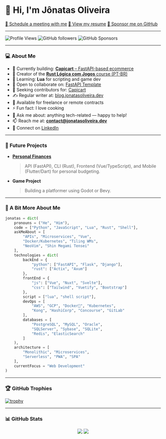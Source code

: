 # 👋 Hi, I'm Jônatas Oliveira

[📅 Schedule a meeting with me](https://cal.com/devjonatas)
[📄 View my resume](https://drive.google.com/drive/u/0/folders/1QOwlNXVRIOx0nc8dCh4EI9lievyWXpk4)
[💖 Sponsor me on GitHub](https://github.com/sponsors/jonatasoli)

---

![Profile Views](https://komarev.com/ghpvc/?username=jonatasoli\&label=Profile%20views\&color=0e75b6\&style=flat)
![GitHub followers](https://img.shields.io/github/followers/jonatasoli?style=social)
![GitHub Sponsors](https://img.shields.io/github/sponsors/jonatasoli)

---

### 💻 About Me

* 🔭 Currently building: **[Capicart](https://github.com/jonatasoli/capi-cart)**[ – FastAPI-based ecommerce](https://github.com/jonatasoli/capi-cart)
* 🏫 Creator of the **[Rust Lógica com Jogos](https://hackerspace.jonatasoliveira.dev/courses-page/rust-logica-com-jogos/)**[ course (PT-BR)](https://hackerspace.jonatasoliveira.dev/courses-page/rust-logica-com-jogos/)
* 🌱 Learning: **Lua** for scripting and game dev
* 👯 Open to collaborate on: [FastAPI Template](https://github.com/jonatasoli/fastapi-template-cookiecutter)
* 🤝 Seeking contributors for: [Capicart](https://github.com/jonatasoli/capi-cart)
* ✍️ Regular writer at: [blog.jonatasoliveira.dev](https://blog.jonatasoliveira.dev)
* 💼 Available for freelance or remote contracts
* ⚡ Fun fact: I love cooking
* 💬 Ask me about: anything tech-related — happy to help!
* 📫 Reach me at: **[contact@jonatasoliveira.dev](mailto:contact@jonatasoliveira.dev)**
* 🔗 Connect on [LinkedIn](https://www.linkedin.com/in/jonatasoliveirame/)

---

### 🔭 Future Projects

* **[Personal Finances](https://github.com/jonatasoli/finances-mono)**

  > API (FastAPI), CLI (Rust), Frontend (Vue/TypeScript), and Mobile (Flutter/Dart) for personal budgeting.

* **Game Project**

  > Building a platformer using Godot or Bevy.

---

### 🧠 A Bit More About Me

```python
jonatas = dict(
    pronouns = ("He", "Him"),
    code = ["Python", "JavaScript", "Lua", "Rust", "Shell"],
    askMeAbout = [
        "APIs", "Microservices", "Vue", 
        "Docker/Kubernetes", "Tiling WMs", 
        "NeoVim", "Shin Megami Tensei"
    ],
    technologies = dict(
        backEnd = {
            "python": ["FastAPI", "Flask", "Django"],
            "rust": ["Actix", "Axum"]
        },
        frontEnd = {
            "js": ["Vue", "Nuxt", "Svelte"],
            "css": ["Tailwind", "Vuetify", "Bootstrap"]
        },
        script = ["lua", "shell script"],
        devOps = [
            "AWS", "GCP", "Docker🐳", "Kubernetes", 
            "Kong", "HashiCorp", "Concourse", "GitLab"
        ],
        databases = [
            "PostgreSQL", "MySQL", "Oracle", 
            "SQLServer", "Sybase", "SQLite", 
            "Redis", "ElasticSearch"
        ]
    ),
    architecture = [
        "Monolithic", "Microservices", 
        "Serverless", "PWA", "SPA"
    ],
    currentFocus = "Web Development"
)
```

---

### 🏆 GitHub Trophies

[![trophy](https://github-profile-trophy.vercel.app/?username=jonatasoli\&theme=onedark\&column=6)](https://github.com/ryo-ma/github-profile-trophy)

---

### 📊 GitHub Stats

<p align="center">
  <img src="https://github-readme-stats.vercel.app/api?username=jonatasoli&show_icons=true&count_private=true&theme=darcula&hide_border=true&hide=issues,contribs&bg_color=00000000">
  <img src="https://github-readme-stats.vercel.app/api/top-langs/?username=jonatasoli&layout=compact&hide_border=true&theme=darcula&bg_color=00000000&langs_count=6&hide=tex,Vue,SCSS,CSS,c%23,html,Digital%20Command%20Language,Jupyter%20Notebook">
</p>
